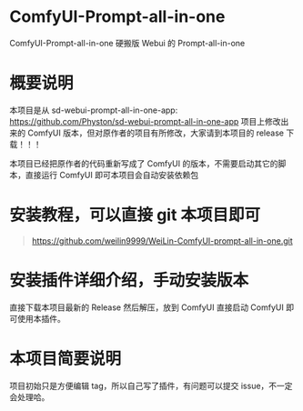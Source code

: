 # ComfyUI-Prompt-all-in-one

ComfyUI-Prompt-all-in-one 硬搬版 Webui 的 Prompt-all-in-one

# 概要说明

本项目是从 sd-webui-prompt-all-in-one-app: https://github.com/Physton/sd-webui-prompt-all-in-one-app 项目上修改出来的 ComfyUI 版本，但对原作者的项目有所修改，大家请到本项目的 release 下载！！！

本项目已经把原作者的代码重新写成了 ComfyUI 的版本，不需要启动其它的脚本，直接运行 ComfyUI 即可本项目会自动安装依赖包

# 安装教程，可以直接 git 本项目即可

> https://github.com/weilin9999/WeiLin-ComfyUI-prompt-all-in-one.git

# 安装插件详细介绍，手动安装版本

直接下载本项目最新的 Release 然后解压，放到 ComfyUI 直接启动 ComfyUI 即可使用本插件。

# 本项目简要说明

项目初始只是方便编辑 tag，所以自己写了插件，有问题可以提交 issue，不一定会处理哈。
